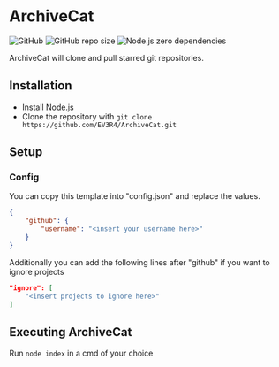 # ArchiveCat
![GitHub](https://img.shields.io/github/license/EV3R4/ArchiveCat)
![GitHub repo size](https://img.shields.io/github/repo-size/EV3R4/ArchiveCat)
![Node.js zero dependencies](https://img.shields.io/badge/dependencies-0-success)

ArchiveCat will clone and pull starred git repositories.

## Installation
* Install [Node.js](https://nodejs.org/)
* Clone the repository with `git clone https://github.com/EV3R4/ArchiveCat.git`

## Setup
### Config
You can copy this template into "config.json" and replace the values.
```json
{
    "github": {
        "username": "<insert your username here>"
    }
}
```
Additionally you can add the following lines after "github" if you want to ignore projects
```json
"ignore": [
    "<insert projects to ignore here>"
]
```

## Executing ArchiveCat
Run `node index` in a cmd of your choice
